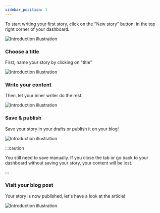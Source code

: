 ```yaml
---
sidebar_position: 1
---
```


To start writing your first story, click on the "New story" button, in the top right corner of your dashboard.

![Introduction illustration](/img/illustrations/new_story_2.png)

### Choose a title

First, name your story by clicking on "title"

![Introduction illustration](/img/illustrations/step2.gif)

### Write your content

Then, let your inner writer do the rest.

![Introduction illustration](/img/illustrations/step3.gif)

### Save & publish

Save your story in your drafts or publish it on your blog!

![Introduction illustration](/img/illustrations/step4.gif)

:::caution

You still need to save manually. If you close the tab or go back to your dashboard without saving your story, your content will be lost.

:::

### Visit your blog post

Your story is now published, let's have a look at the article!

![Introduction illustration](/img/illustrations/step5.gif)
